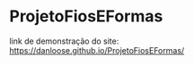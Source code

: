 # ProjetoFiosEFormas

link de demonstração do site: 
https://danloose.github.io/ProjetoFiosEFormas/
